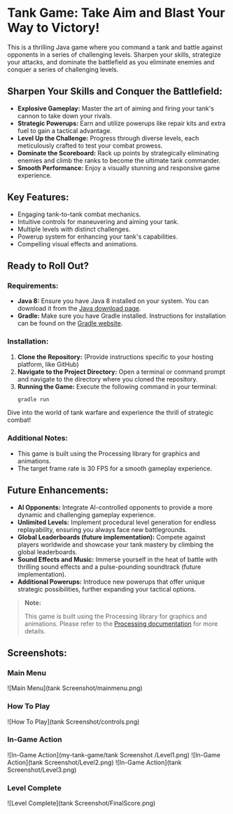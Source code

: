 # Tank Game: Take Aim and Blast Your Way to Victory!

This is a thrilling Java game where you command a tank and battle against opponents in a series of challenging levels. Sharpen your skills, strategize your attacks, and dominate the battlefield as you eliminate enemies and conquer a series of challenging levels.

## Sharpen Your Skills and Conquer the Battlefield:

- **Explosive Gameplay:** Master the art of aiming and firing your tank's cannon to take down your rivals.
- **Strategic Powerups:** Earn and utilize powerups like repair kits and extra fuel to gain a tactical advantage.
- **Level Up the Challenge:** Progress through diverse levels, each meticulously crafted to test your combat prowess.
- **Dominate the Scoreboard:** Rack up points by strategically eliminating enemies and climb the ranks to become the ultimate tank commander.
- **Smooth Performance:** Enjoy a visually stunning and responsive game experience.

## Key Features:

- Engaging tank-to-tank combat mechanics.
- Intuitive controls for maneuvering and aiming your tank.
- Multiple levels with distinct challenges.
- Powerup system for enhancing your tank's capabilities.
- Compelling visual effects and animations.

## Ready to Roll Out?

### Requirements:

- **Java 8:** Ensure you have Java 8 installed on your system. You can download it from the [Java download page](https://www.oracle.com/java/technologies/javase-jdk8-downloads.html).
- **Gradle:** Make sure you have Gradle installed. Instructions for installation can be found on the [Gradle website](https://gradle.org/install/).

### Installation:

1. **Clone the Repository:** (Provide instructions specific to your hosting platform, like GitHub)
2. **Navigate to the Project Directory:** Open a terminal or command prompt and navigate to the directory where you cloned the repository.
3. **Running the Game:** Execute the following command in your terminal:
    ```bash
    gradle run
    ```

Dive into the world of tank warfare and experience the thrill of strategic combat!

### Additional Notes:
- This game is built using the Processing library for graphics and animations.
- The target frame rate is 30 FPS for a smooth gameplay experience.

## Future Enhancements:

- **AI Opponents:** Integrate AI-controlled opponents to provide a more dynamic and challenging gameplay experience.
- **Unlimited Levels:** Implement procedural level generation for endless replayability, ensuring you always face new battlegrounds.
- **Global Leaderboards (future implementation):** Compete against players worldwide and showcase your tank mastery by climbing the global leaderboards.
- **Sound Effects and Music:** Immerse yourself in the heat of battle with thrilling sound effects and a pulse-pounding soundtrack (future implementation).
- **Additional Powerups:** Introduce new powerups that offer unique strategic possibilities, further expanding your tactical options.

> **Note:**
> 
> This game is built using the Processing library for graphics and animations.
> Please refer to the [Processing documentation](https://processing.org/reference/) for more details.

## Screenshots:

### Main Menu
![Main Menu](tank Screenshot/mainmenu.png)

### How To Play
![How To Play](tank Screenshot/controls.png)

### In-Game Action
![In-Game Action](my-tank-game/tank Screenshot
/Level1.png)
![In-Game Action](tank Screenshot/Level2.png)
![In-Game Action](tank Screenshot/Level3.png)

### Level Complete
![Level Complete](tank Screenshot/FinalScore.png)
